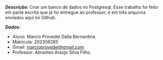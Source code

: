 ***Descrição:***
Criar um banco de dados no Postgresql. Esse trabalho foi feito em parte escrita que já foi entregue ao professor, e em três arquivos enviados aqui no Github.

***Dados:***
- Aluno: Marcio Provedel Dalla Bernardina
- Matricula: 202306265
- Gmail: marcioprovedel@gmail.com
- Professor: Abrantes Araújo Silva Filho.
